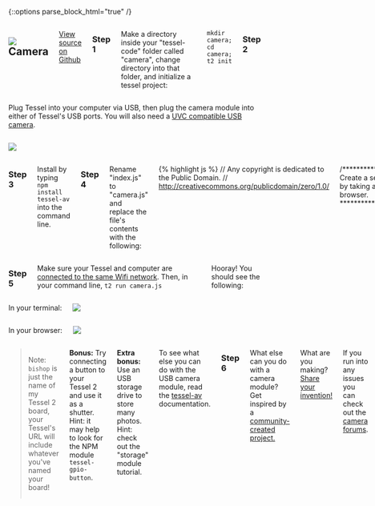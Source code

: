 {::options parse_block_html="true" /}

<div class="row">
<div class="large-12 columns">

## <img class="constrain-sm" src="https://s3.amazonaws.com/technicalmachine-assets/technical-io/modules/usb.png"> Camera

[<i class="fa fa-github"></i> View source on Github](https://github.com/tessel/tessel-av)

### Step 1

Make a directory inside your "tessel-code" folder called "camera", change directory into that folder, and initialize a tessel project:

`mkdir camera; cd camera; t2 init`

### Step 2
</div>
</div>

<div class="row">
<div class="large-6 columns">

Plug Tessel into your computer via USB, then plug the camera module into either of Tessel's USB ports. You will also need a [UVC compatible USB camera](https://tessel.io/modules#tessel-av).

</div>
<div class="large-6 columns">

![](http://i.imgur.com/uifn1p7.jpg)

</div>
</div>

<div class="row">
<div class="large-12 columns">

### Step 3

Install by typing `npm install tessel-av` into the command line.

### Step 4

Rename "index.js" to "camera.js" and replace the file's contents with the following:

{% highlight js %}
// Any copyright is dedicated to the Public Domain.
// http://creativecommons.org/publicdomain/zero/1.0/

/*********************************************
Create a server that responds to every request by taking a picture and piping it directly to the browser.
*********************************************/

var av = require('tessel-av');
var os = require('os');
var http = require('http');
var port = 8000;
var camera = new av.Camera();

http.createServer((request, response) => {
  response.writeHead(200, { 'Content-Type': 'image/jpg' });

  camera.capture().pipe(response);

}).listen(port, () => console.log(`http://${os.hostname()}.local:${port}`));

{% endhighlight %}

Save the file.

</div>
</div>

<div class="row">
<div class="large-12 columns">

### Step 5

Make sure your Tessel and computer are [connected to the same Wifi network](http://tessel.github.io/t2-start/wifi.html). Then, in your command line, `t2 run camera.js`

Hooray! You should see the following:

</div>
</div>

<div class="row">
<div class="large-6 columns">

In your terminal:

![](http://i.imgur.com/8JdxCON.gif)

</div>
<div class="large-6 columns">

In your browser:

![](http://i.imgur.com/Yjvr1Uc.png)

</div>
</div>

<div class="row">
<div class="large-12 columns">

> Note: `bishop` is just the name of my Tessel 2 board, your Tessel's URL will include whatever you've named your board!

**Bonus:** Try connecting a button to your Tessel 2 and use it as a shutter. Hint: it may help to look for the NPM module `tessel-gpio-button`.

**Extra bonus:** Use an USB storage drive to store many photos. Hint: check out the "storage" module tutorial.

To see what else you can do with the USB camera module, read the [tessel-av](https://github.com/tessel/tessel-av) documentation.

### Step 6

What else can you do with a camera module? Get inspired by a [community-created project.](http://tessel.io/projects)


What are you making? [Share your invention!](//tessel.io/projects)

If you run into any issues you can check out the [camera forums](https://forums.tessel.io/c/usb-modules/camera).

</div>
</div>
